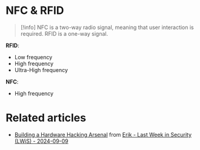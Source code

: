 # NFC & RFID

>[!info]
>NFC is a two-way radio signal, meaning that user interaction is required. RFID is a one-way signal.

**RFID**:
- Low frequency
- High frequency
- Ultra-High frequency

**NFC**:
- High frequency

# Related articles

- [Building a Hardware Hacking Arsenal](https://www.guidepointsecurity.com/blog/building-a-hardware-hacking-arsenal-the-right-bits-for-every-byte/) from [Erik - Last Week in Security (LWiS) - 2024-09-09](../../Readwise/Articles/Erik%20-%20Last%20Week%20in%20Security%20(LWiS)%20-%202024-09-09.md)